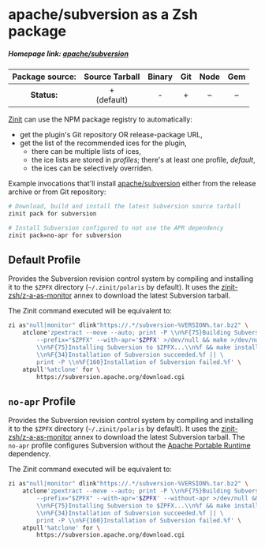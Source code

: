 # apache/subversion as a Zsh package

##### Homepage link: [apache/subversion](https://github.com/apache/subversion)

| **Package source:** | Source Tarball | Binary | Git | Node | Gem |
|:-------------------:|:--------------:|:------:|:---:|:----:|:---:|
| **Status:**         |    + <br> (default) |  -  | + | – |  –  |

[Zinit](https://github.com/zdharma/zinit) can use the NPM package registry
to automatically:

- get the plugin's Git repository OR release-package URL,
- get the list of the recommended ices for the plugin,
    - there can be multiple lists of ices,
    - the ice lists are stored in *profiles*; there's at least one profile, *default*,
    - the ices can be selectively overriden.

Example invocations that'll install
[apache/subversion](https://github.com/apache/subversion) either from the release archive
or from Git repository:

```zsh
# Download, build and install the latest Subversion source tarball
zinit pack for subversion 

# Install Subversion configured to not use the APR dependency
zinit pack=no-apr for subversion 
```

## Default Profile

Provides the Subversion revision control system by compiling and installing it
to the `$ZPFX` directory (`~/.zinit/polaris` by default). It uses the
[zinit-zsh/z-a-as-monitor](https://github.com/zinit-zsh/z-a-as-monitor) annex to
download the latest Subversion tarball.

The Zinit command executed will be equivalent to:

```zsh
zi as"null|monitor" dlink"https://.*/subversion-%VERSION%.tar.bz2" \
    atclone'zpextract --move --auto; print -P \\n%F{75}Building Subversion...\\n%f; ./configure \
        --prefix="$ZPFX" --with-apr='$ZPFX' >/dev/null && make >/dev/null && print -P \
        \\n%F{75}Installing Subversion to $ZPFX...\\n%f && make install >/dev/null && print -P \
        \\n%F{34}Installation of Subversion succeeded.%f || \
        print -P \\n%F{160}Installation of Subversion failed.%f' \
    atpull'%atclone' for \
        https://subversion.apache.org/download.cgi
```

## `no-apr` Profile

Provides the Subversion revision control system by compiling and installing it
to the `$ZPFX` directory (`~/.zinit/polaris` by default). It uses the
[zinit-zsh/z-a-as-monitor](https://github.com/zinit-zsh/z-a-as-monitor) annex to
download the latest Subversion tarball. The `no-apr` profile configures
Subversion without the [Apache Portable
Runtime](https://github.com/Zsh-Packages/apr) dependency.

The Zinit command executed will be equivalent to:

```zsh
zi as"null|monitor" dlink"https://.*/subversion-%VERSION%.tar.bz2" \
    atclone'zpextract --move --auto; print -P \\n%F{75}Building Subversion...\\n%f; ./configure \
        --prefix="$ZPFX" --with-apr='$ZPFX' --without-apr >/dev/null && make >/dev/null && print -P \
        \\n%F{75}Installing Subversion to $ZPFX...\\n%f && make install >/dev/null && print -P \
        \\n%F{34}Installation of Subversion succeeded.%f || \
        print -P \\n%F{160}Installation of Subversion failed.%f' \
    atpull'%atclone' for \
        https://subversion.apache.org/download.cgi
```

<!-- vim:set ft=markdown tw=80 fo+=an1 autoindent: -->
